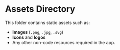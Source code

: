 # Assets Directory

This folder contains static assets such as:
- **Images** (`.png`, `.jpg`, `.svg`)
- **Icons** and **logos**
- Any other non-code resources required in the app.
